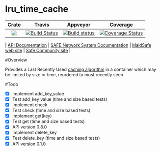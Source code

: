 # lru_time_cache 

|Crate|Travis|Appveyor|Coverage|
|:-------:|:-------:|:------:|:------:|
|[![](http://meritbadge.herokuapp.com/lru_time_cache)](https://crates.io/crates/lru_time_cache)|[![Build Status](https://travis-ci.org/dirvine/lru_time_cache.svg?branch=master)](https://travis-ci.org/dirvine/lru_time_cache)|[![Build status](https://ci.appveyor.com/api/projects/status/jsuo65sa631h0kav?svg=true)](https://ci.appveyor.com/project/dirvine/lru_time_cache)|[![Coverage Status](https://coveralls.io/repos/dirvine/lru_time_cache/badge.svg)](https://coveralls.io/r/dirvine/lru_time_cache)|


| [ API Documentation](http://dirvine.github.io/lru_time_cache/) | [SAFE Network System Documentation](http://systemdocs.maidsafe.net/) | [MaidSafe web site](http://www.maidsafe.net) | [Safe Community site](https://forum.safenetwork.io) |

#Overview 

Provides a Last Recently Used [caching algorithm](http://en.wikipedia.org/wiki/Cache_algorithms) in a container which may be limited by size or time, reordered to most recently seen.

#Todo

- [x] Implement add_key_value
- [x] Test add_key_value (time and size based tests)
- [x] Implement check
- [x] Test check (time and size based tests)
- [x] Implement get(key)
- [x] Test get (time and size based tests)
- [x] API version 0.8.0
- [x] Implement delete_key  
- [x] Test delete_key (time and size based tests)
- [x] API version 0.1.0
